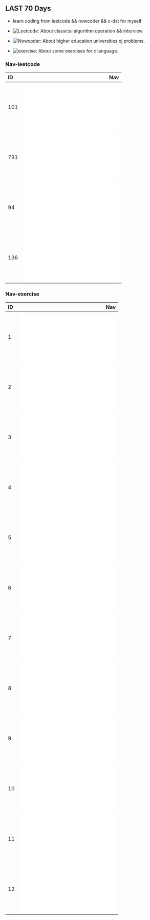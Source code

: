 ## LAST 70 Days
* learn coding from leetcode && nowcoder && c-dst for myself

* ![Leetcode](leetcode/): About classical algorithm operation && interview

* ![Nowcoder](nowcoder/): About higher education universities oj problems.

* ![exercise](master-ds/exercise/): About some exercises for c language.


### Nav-leetcode
| ID   |                                Nav                                           |
| :----| ----------------------------------------------------------------------------:|
| 101  | ![BFS](leetcode/easy/101/isSymmetric.md)                                     |
| 791  | ![StringOrder](leetcode/medium/791/customSortString.md)                      |
| 94   | ![TreeOrder](leetcode/medium/94/inorderTraversal.md)                         |
| 136  | ![Xor](leetcode/easy/136/singleNumber.md)                                    |


### Nav-exercise
| ID   |                                Nav                                           |
| :----| ----------------------------------------------------------------------------:|
| 1    | ![descendingTowList](master-ds/exercise/list/1/descendingTowList.md)         |
| 2    | ![circleList](master-ds/exercise/list/2/mergeTwoCircleLinkList.md)           |
| 3    | ![sortList](master-ds/exercise/list/3/sortLinkList.md)                       |
| 4    | ![splitList](master-ds/exercise/list/4/splitParityList.md)                   |
| 5    | ![divideAndConquer](master-ds/exercise/list/5/putOddForward.md)              |
| 6    | ![deleteMinNode](master-ds/exercise/list/6/deleteMinNode.md)                 |
| 7    | ![symmetryList](master-ds/exercise/list/7/isSymmetrical.md)                  |
| 8    | ![sqstack-easy](master-ds/exercise/list/8/matchBracket.md)                   |
| 9    | ![dfs](master-ds/exercise/dfs/1/checkPath.md)                                |
| 10   | ![subString](master-ds/exercise/string/1/isSubString.md)                     |
| 11   | ![insertStr](master-ds/exercise/string/2/insertStr.md)                       |
| 12   | ![reverseStr](master-ds/exercise/string/3/reverseString.md)                  |

